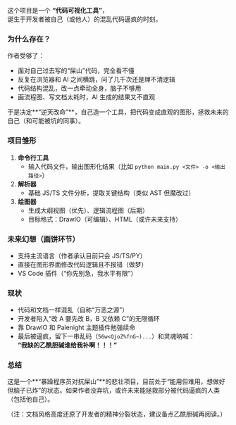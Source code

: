 这个项目是一个 **“代码可视化工具”**，  
诞生于开发者被自己（或他人）的混乱代码逼疯的时刻。

### **为什么存在？**

作者受够了：

-   面对自己过去写的“屎山”代码，完全看不懂
-   反复在浏览器和 AI 之间横跳，问了几千次还是理不清逻辑
-   代码结构混乱，改一点牵动全身，脑子不够用
-   画流程图、写文档太耗时，AI 生成的结果又不直观

于是决定**“逆天改命”**，自己造一个工具，把代码变成直观的图形，拯救未来的自己（和可能被坑的同事）。

### **项目雏形**

1. **命令行工具**
    - 输入代码文件，输出图形化结果（比如 `python main.py <文件> -o <输出路径>`）
2. **解析器**
    - 基础 JS/TS 文件分析，提取关键结构（类似 AST 但魔改过）
3. **绘图器**
    - 生成大纲视图（优先）、逻辑流程图（后期）
    - 目标格式：DrawIO（可编辑）、HTML（或许未来支持）

### **未来幻想（画饼环节）**

-   支持主流语言（作者承认目前只会 JS/TS/PY）
-   直接在图形界面修改代码逻辑且不报错（做梦）
-   VS Code 插件（“你先别急，我水平有限”）

### **现状**

-   代码和文档一样混乱（自称“万恶之源”）
-   开发者陷入“改 A 要先改 B，B 又依赖 C”的无限循环
-   靠 DrawIO 和 Palenight 主题插件勉强续命 <!-- 曹，我不至于啊啊啊啊 -->
-   最后被逼疯，留下一串乱码（`56w<QjoZ%fnG~)...`）和灵魂呐喊：  
     **“我缺的乙酰胆碱谁给我补啊！！！”**

### **总结**

这是一个**“暴躁程序员对抗屎山”**的悲壮项目，目前处于“能用但难用，想做好但脑子已炸”的状态。如果作者没弃坑，或许未来能拯救部分被代码逼疯的人类（包括他自己）。

（注：文档风格高度还原了开发者的精神分裂状态，建议备点乙酰胆碱再阅读。）
